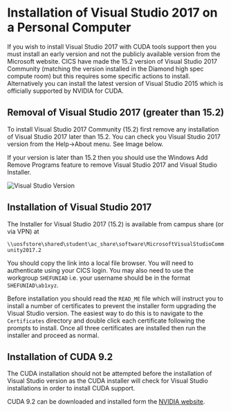 # Installation of Visual Studio 2017 on a Personal Computer

If you wish to install Visual Studio 2017 with CUDA tools support then you must install an early version and not the publicly available version from the Microsoft website. CICS have made the 15.2 version of Visual Studio 2017 Community (matching the version installed in the Diamond high spec compute room) but this requires some specific actions to install. Alternatively you can install the latest version of Visual Studio 2015 which is officially supported by NVIDIA for CUDA.

## Removal of Visual Studio 2017 (greater than 15.2)

To install Visual Studio 2017 Community (15.2) first remove any installation of Visual Studio 2017 later than 15.2. You can check you Visual Studio 2017 version from the Help->About menu. See Image below.

If your version is later than 15.2 then you should use the Windows Add Remove Programs feature to remove Visual Studio 2017 and Visual Studio Installer.

![Visual Studio Version](../../../assets/images/VisualStudioVersion.png "Visual Studio Version")

## Installation of Visual Studio 2017

The Installer for Visual Studio 2017 (15.2) is available from campus share (or via VPN) at

`\\uosfstore\shared\student\ac_share\software\MicrosoftVisualStudioCommunity2017.2`

You should copy the link into a local file browser. You will need to authenticate using your CICS login. You may also need to use the workgroup `SHEFUNIAD` i.e. your username should be in the format `SHEFUNIAD\ab1xyz`.

Before installation you should read the `READ_ME` file which will instruct you to install a number of certificates to prevent the installer form upgrading the Visual Studio version. The easiest way to do this is to navigate to the `Certificates` directory and double click each certificate following the prompts to install. Once all three certificates are installed then run the installer and proceed as normal.

## Installation of CUDA 9.2

The CUDA installation should not be attempted before the installation of Visual Studio version as the CUDA installer will check for Visual Studio installations in order to install CUDA support.

CUDA 9.2 can be downloaded and installed form the [NVIDIA website](https://developer.nvidia.com/cuda-downloads).
